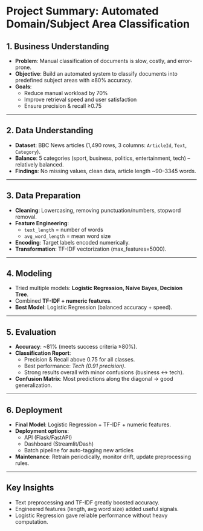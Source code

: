 #  Project Summary: Automated Domain/Subject Area Classification  

## 1. Business Understanding  
- **Problem**: Manual classification of documents is slow, costly, and error-prone.  
- **Objective**: Build an automated system to classify documents into predefined subject areas with ≥80% accuracy.  
- **Goals**:  
  - Reduce manual workload by 70%  
  - Improve retrieval speed and user satisfaction  
  - Ensure precision & recall ≥0.75  

---

## 2. Data Understanding  
- **Dataset**: BBC News articles (1,490 rows, 3 columns: `ArticleId`, `Text`, `Category`).  
- **Balance**: 5 categories (sport, business, politics, entertainment, tech) – relatively balanced.  
- **Findings**: No missing values, clean data, article length ~90–3345 words.  

---

## 3. Data Preparation  
- **Cleaning**: Lowercasing, removing punctuation/numbers, stopword removal.  
- **Feature Engineering**:  
  - `text_length` = number of words  
  - `avg_word_length` = mean word size  
- **Encoding**: Target labels encoded numerically.  
- **Transformation**: TF-IDF vectorization (max_features=5000).  

---

## 4. Modeling  
- Tried multiple models: **Logistic Regression, Naive Bayes, Decision Tree**.  
- Combined **TF-IDF + numeric features**.  
- **Best Model**: Logistic Regression (balanced accuracy + speed).  

---

## 5. Evaluation  
- **Accuracy**: ~81% (meets success criteria ≥80%).  
- **Classification Report**:  
  - Precision & Recall above 0.75 for all classes.  
  - Best performance: *Tech (0.91 precision)*.  
  - Strong results overall with minor confusions (business ↔ tech).  
- **Confusion Matrix**: Most predictions along the diagonal → good generalization.  

---

## 6. Deployment  
- **Final Model**: Logistic Regression + TF-IDF + numeric features.  
- **Deployment options**:  
  - API (Flask/FastAPI)  
  - Dashboard (Streamlit/Dash)  
  - Batch pipeline for auto-tagging new articles  
- **Maintenance**: Retrain periodically, monitor drift, update preprocessing rules.  

---

##  Key Insights  
- Text preprocessing and TF-IDF greatly boosted accuracy.  
- Engineered features (length, avg word size) added useful signals.  
- Logistic Regression gave reliable performance without heavy computation.  
